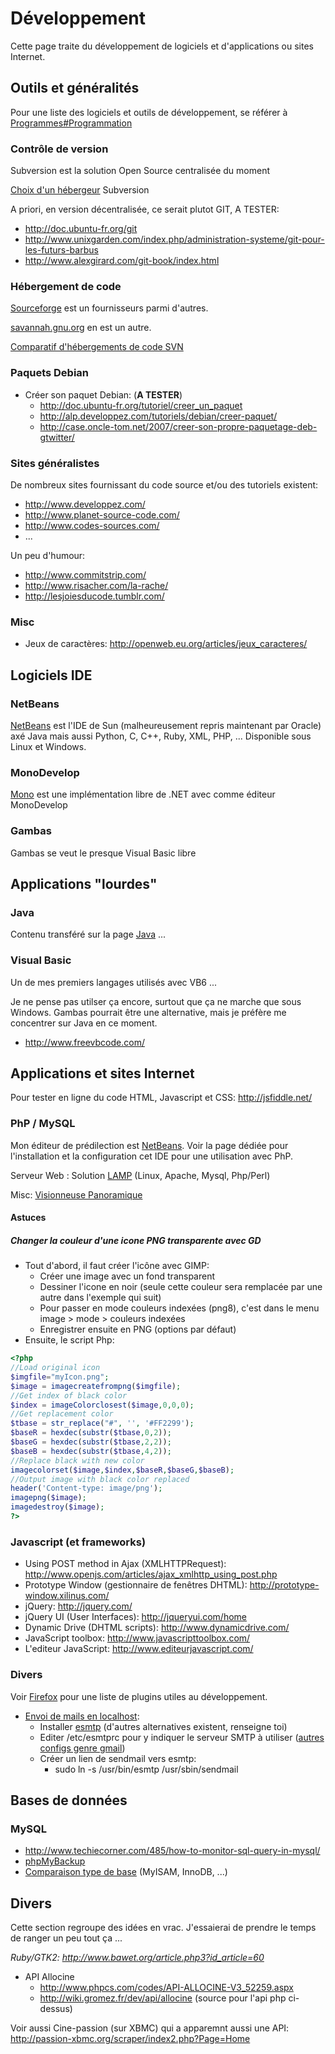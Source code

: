 # Développement

Cette page traite du développement de logiciels et d'applications ou
sites Internet.

## Outils et généralités

Pour une liste des logiciels et outils de développement, se référer à
[Programmes#Programmation](Programmes#Programmation "wikilink")

### Contrôle de version

Subversion est la solution Open Source centralisée du moment

[Choix d'un hébergeur](http://www.svnhostingcomparison.com/) Subversion

A priori, en version décentralisée, ce serait plutot GIT, A TESTER:

- <http://doc.ubuntu-fr.org/git>
- <http://www.unixgarden.com/index.php/administration-systeme/git-pour-les-futurs-barbus>
- <http://www.alexgirard.com/git-book/index.html>

### Hébergement de code

[Sourceforge](Sourceforge "wikilink") est un fournisseurs parmi
d'autres.

[savannah.gnu.org](http://savannah.gnu.org/) en est un autre.

[Comparatif d'hébergements de code
SVN](http://www.svnhostingcomparison.com/)

### Paquets Debian

- Créer son paquet Debian: (**A TESTER**)
  - <http://doc.ubuntu-fr.org/tutoriel/creer_un_paquet>
  - <http://alp.developpez.com/tutoriels/debian/creer-paquet/>
  - <http://case.oncle-tom.net/2007/creer-son-propre-paquetage-deb-gtwitter/>

### Sites généralistes

De nombreux sites fournissant du code source et/ou des tutoriels
existent:

- <http://www.developpez.com/>
- <http://www.planet-source-code.com/>
- <http://www.codes-sources.com/>
- ...

Un peu d'humour:

- <http://www.commitstrip.com/>
- <http://www.risacher.com/la-rache/>
- <http://lesjoiesducode.tumblr.com/>

### Misc

- Jeux de caractères: <http://openweb.eu.org/articles/jeux_caracteres/>

## Logiciels IDE

### NetBeans

[NetBeans](NetBeans "wikilink") est l'IDE de Sun (malheureusement repris
maintenant par Oracle) axé Java mais aussi Python, C, C++, Ruby, XML,
PHP, ... Disponible sous Linux et Windows.

### MonoDevelop

[Mono](Mono "wikilink") est une implémentation libre de .NET avec comme
éditeur MonoDevelop

### Gambas

Gambas se veut le presque Visual Basic libre

## Applications "lourdes"

### Java

Contenu transféré sur la page [Java](Java "wikilink") ...

### Visual Basic

Un de mes premiers langages utilisés avec VB6 ...

Je ne pense pas utilser ça encore, surtout que ça ne marche que sous
Windows. Gambas pourrait être une alternative, mais je préfère me
concentrer sur Java en ce moment.

- <http://www.freevbcode.com/>

## Applications et sites Internet

Pour tester en ligne du code HTML, Javascript et CSS:
<http://jsfiddle.net/>

### PhP / MySQL

Mon éditeur de prédilection est [NetBeans](NetBeans "wikilink"). Voir la
page dédiée pour l'installation et la configuration cet IDE pour une
utilisation avec PhP.

Serveur Web : Solution [LAMP](LAMP "wikilink") (Linux, Apache, Mysql,
Php/Perl)

Misc: [Visionneuse Panoramique](Visionneuse_Panoramique "wikilink")

#### Astuces

##### Changer la couleur d'une icone PNG transparente avec GD

- Tout d'abord, il faut créer l'icône avec GIMP:
  - Créer une image avec un fond transparent
  - Dessiner l'icone en noir (seule cette couleur sera remplacée par une
    autre dans l'exemple qui suit)
  - Pour passer en mode couleurs indexées (png8), c'est dans le menu
    image \> mode \> couleurs indexées
  - Enregistrer ensuite en PNG (options par défaut)
- Ensuite, le script Php:



```php
<?php
//Load original icon
$imgfile="myIcon.png";
$image = imagecreatefrompng($imgfile);
//Get index of black color
$index = imageColorclosest($image,0,0,0);
//Get replacement color
$tbase = str_replace("#", '', '#FF2299');
$baseR = hexdec(substr($tbase,0,2));
$baseG = hexdec(substr($tbase,2,2));
$baseB = hexdec(substr($tbase,4,2));
//Replace black with new color
imagecolorset($image,$index,$baseR,$baseG,$baseB);
//Output image with black color replaced
header('Content-type: image/png');
imagepng($image);
imagedestroy($image);
?>
```

### Javascript (et frameworks)

- Using POST method in Ajax (XMLHTTPRequest):
  <http://www.openjs.com/articles/ajax_xmlhttp_using_post.php>
- Prototype Window (gestionnaire de fenêtres DHTML):
  <http://prototype-window.xilinus.com/>
- jQuery: <http://jquery.com/>
- jQuery UI (User Interfaces): <http://jqueryui.com/home>
- Dynamic Drive (DHTML scripts): <http://www.dynamicdrive.com/>
- JavaScript toolbox: <http://www.javascripttoolbox.com/>
- L'editeur JavaScript: <http://www.editeurjavascript.com/>

### Divers

Voir [Firefox](Firefox "wikilink") pour une liste de plugins utiles au
développement.

- [Envoi de mails en
  localhost](http://totalement.geek.oupas.fr/article/2007/11/27/envoyer-des-mails-depuis-php-avec-ubuntu-et-esmtp):
  - Installer [esmtp](apt://esmtp) (d'autres alternatives existent,
    renseigne toi)
  - Editer /etc/esmtprc pour y indiquer le serveur SMTP à utiliser
    ([autres configs genre
    gmail](http://esmtp.sourceforge.net/manual.html#interfacing-with-particular-mail-servers))
  - Créer un lien de sendmail vers esmtp:
    - sudo ln -s /usr/bin/esmtp /usr/sbin/sendmail

## Bases de données

### MySQL

- <http://www.techiecorner.com/485/how-to-monitor-sql-query-in-mysql/>
- [phpMyBackup](http://www.m-tecs.net/?a=products&b=pmb&c=en)
- [Comparaison type de
  base](http://www.supportsages.com/blog/2010/08/mysql-storage-engines-an-overview-their-limitations-and-an-attempt-for-comparison/)
  (MyISAM, InnoDB, ...)

## Divers

Cette section regroupe des idées en vrac. J'essaierai de prendre le
temps de ranger un peu tout ça ...

*Ruby/GTK2: <http://www.bawet.org/article.php3?id_article=60>*

- API Allocine
  - <http://www.phpcs.com/codes/API-ALLOCINE-V3_52259.aspx>
  - <http://wiki.gromez.fr/dev/api/allocine> (source pour l'api php
    ci-dessus)

Voir aussi Cine-passion (sur XBMC) qui a apparemnt aussi une API:
<http://passion-xbmc.org/scraper/index2.php?Page=Home>
